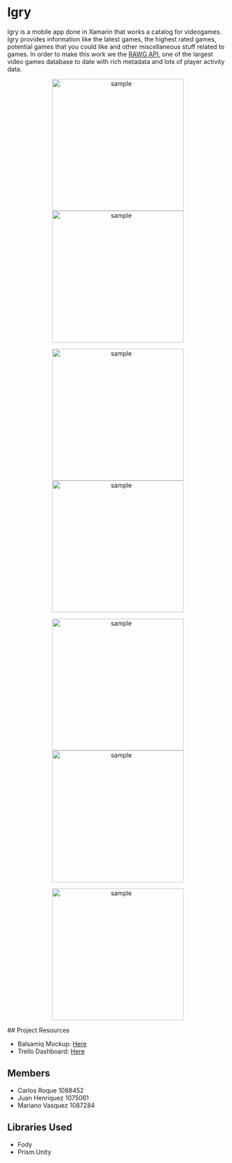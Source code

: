 # Igry

Igry is a mobile app done in Xamarin that works a catalog for videogames.
Igry provides information like the latest games, the highest rated games, potential games that you could like and
other miscellaneous stuff related to games. In order to make this work we the [RAWG API], one of the largest video games database 
to date with rich metadata and lots of player activity data.

[RAWG API]: https://api.rawg.io/docs/

<p align="center">
	<img width="300" height:"700" src="images/login.png" title="sample"/>
	<img width="300" height:"700" src="images/register.png" title="sample"/>
</p>
<p align="center">
	<img width="300" height:"700" src="images/home.png" title="sample"/>
	<img width="300" height:"700" src="images/catalog.png" title="sample"/>
</p>
<p align="center">
	<img width="300" height:"700" src="images/game.png" title="sample"/>
	<img width="300" height:"700" src="images/search.png" title="sample"/>
</p>
<p align="center">
	<img width="300" height:"700" src="images/more.png" title="sample"/>
</p>
## Project Resources 

- Balsamiq Mockup: [Here](https://drive.google.com/file/d/1uE7_ESh1S1ydUFxGTis1tfzqxH8LJY4-/view?usp=sharing "Google Drive Link")
- Trello Dashboard: [Here](https://trello.com/b/gyTabiE6/igry "Trello Link")


## Members

- Carlos Roque 1088452
- Juan Henriquez 1075061
- Mariano Vasquez 1087284

## Libraries Used

- Fody
- Prism.Unity